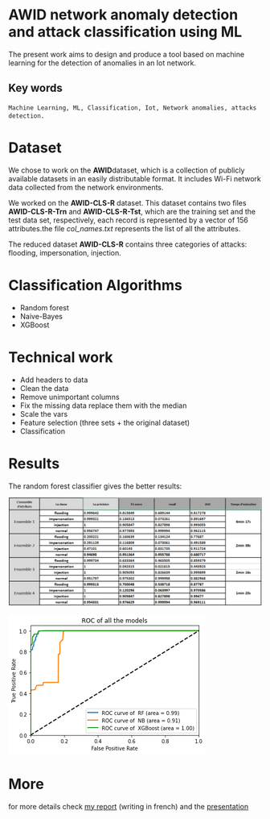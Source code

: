 # AWID network anomaly detection and attack classification using ML
The present work aims to design and produce a tool based on machine learning for the detection of anomalies in an Iot network.

## Key words 
    Machine Learning, ML, Classification, Iot, Network anomalies, attacks detection.
# Dataset
We chose to work on the **AWID**dataset, which is a collection of publicly available datasets in an easily distributable format. It includes Wi-Fi network data collected from the network environments.

We worked on the **AWID-CLS-R** dataset. This dataset contains two files **AWID-CLS-R-Trn** and **AWID-CLS-R-Tst**, which are the training set and the test data set, respectively, each record is represented by a vector of 156 attributes.the file *col_names.txt* represents the list of all the attributes.

The reduced dataset **AWID-CLS-R** contains three categories of attacks: flooding, impersonation, injection.
# Classification Algorithms
* Random forest
* Naive-Bayes
* XGBoost
# Technical work
+ Add headers to data
+ Clean the data
+ Remove unimportant columns 
+ Fix the missing data replace them with the median
+ Scale the vars
+ Feature selection (three sets + the original dataset)
+ Classification

# Results
The random forest classifier gives the better results:

![Random foresr](./images/results_RF.png)

![ROC curve compairaison](./images/ROCs.png)

# More
for more details check [my report](./Report_Mahamdi.pdf) (writing in french) and the [presentation](https://mahamdiamine.github.io/PFE-presentation/index.html)
